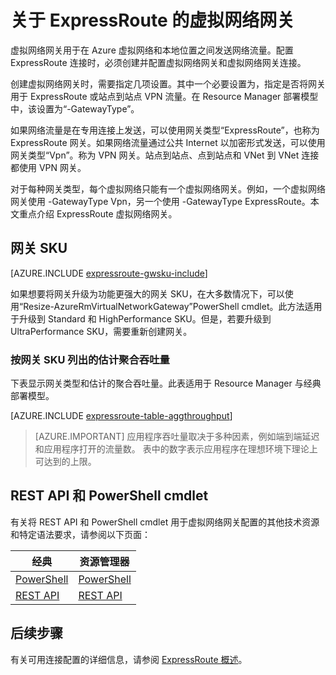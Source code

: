 <properties
    pageTitle="关于 ExpressRoute 虚拟网络网关 | Azure"
    description="了解 ExpressRoute 的虚拟网络网关。"
    services="expressroute"
    documentationCenter="na"
    authors="cherylmc"
    manager="carmonm"
    editor=""
    tags="azure-resource-manager, azure-service-management"
    translationtype="Human Translation" />
<tags
    ms.service="expressroute"
    ms.devlang="na"
    ms.topic="article"
    ms.tgt_pltfrm="na"
    ms.workload="infrastructure-services"
    ms.date="03/20/2017"
    ms.author="cherylmc"
    wacn.date="04/24/2017"
    ms.sourcegitcommit="a114d832e9c5320e9a109c9020fcaa2f2fdd43a9"
    ms.openlocfilehash="66ef625947f8cb0aecc75ee5e1609950057e137c"
    ms.lasthandoff="04/14/2017" />

# <a name="about-virtual-network-gateways-for-expressroute"></a>关于 ExpressRoute 的虚拟网络网关

虚拟网络网关用于在 Azure 虚拟网络和本地位置之间发送网络流量。配置 ExpressRoute 连接时，必须创建并配置虚拟网络网关和虚拟网络网关连接。

创建虚拟网络网关时，需要指定几项设置。其中一个必要设置为，指定是否将网关用于 ExpressRoute 或站点到站点 VPN 流量。在 Resource Manager 部署模型中，该设置为“-GatewayType”。

如果网络流量是在专用连接上发送，可以使用网关类型“ExpressRoute”，也称为 ExpressRoute 网关。如果网络流量通过公共 Internet 以加密形式发送，可以使用网关类型“Vpn”。称为 VPN 网关。站点到站点、点到站点和 VNet 到 VNet 连接都使用 VPN 网关。

对于每种网关类型，每个虚拟网络只能有一个虚拟网络网关。例如，一个虚拟网络网关使用 -GatewayType Vpn，另一个使用 -GatewayType ExpressRoute。本文重点介绍 ExpressRoute 虚拟网络网关。

## <a name="gwsku"></a>网关 SKU

[AZURE.INCLUDE [expressroute-gwsku-include](../../includes/expressroute-gwsku-include.md)]

如果想要将网关升级为功能更强大的网关 SKU，在大多数情况下，可以使用“Resize-AzureRmVirtualNetworkGateway”PowerShell cmdlet。此方法适用于升级到 Standard 和 HighPerformance SKU。但是，若要升级到 UltraPerformance SKU，需要重新创建网关。

###  <a name="aggthroughput"></a>按网关 SKU 列出的估计聚合吞吐量


下表显示网关类型和估计的聚合吞吐量。此表适用于 Resource Manager 与经典部署模型。

[AZURE.INCLUDE [expressroute-table-aggthroughput](../../includes/expressroute-table-aggtput-include.md)]

> [AZURE.IMPORTANT]
> 应用程序吞吐量取决于多种因素，例如端到端延迟和应用程序打开的流量数。 表中的数字表示应用程序在理想环境下理论上可达到的上限。 
> 
>

## <a name="resources"></a>REST API 和 PowerShell cmdlet

有关将 REST API 和 PowerShell cmdlet 用于虚拟网络网关配置的其他技术资源和特定语法要求，请参阅以下页面：

|**经典** | **资源管理器**|
|-----|----|
|[PowerShell](https://msdn.microsoft.com/zh-cn/library/mt270335.aspx)|[PowerShell](https://msdn.microsoft.com/zh-cn/library/mt163510.aspx)|
|[REST API](https://msdn.microsoft.com/zh-cn/library/jj154113.aspx)|[REST API](https://msdn.microsoft.com/zh-cn/library/mt163859.aspx)|

## <a name="next-steps"></a>后续步骤

有关可用连接配置的详细信息，请参阅 [ExpressRoute 概述](/documentation/articles/expressroute-introduction/)。







 <!--Update_Description:update wording-->

<!---HONumber=Mooncake_1024_2016-->
